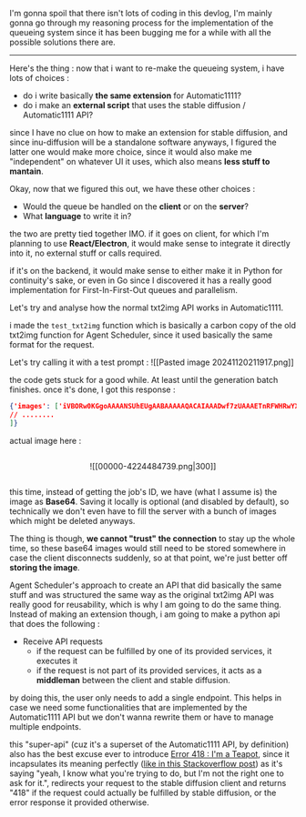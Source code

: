 I'm gonna spoil that there isn't lots of coding in this devlog, I'm mainly gonna go through my reasoning process for the implementation of the queueing system since it has been bugging me for a while with all the possible solutions there are.

---

Here's the thing : now that i want to re-make the queueing system, i have lots of choices :
- do i write basically **the same extension** for Automatic1111?
- do i make an **external script** that uses the stable diffusion / Automatic1111 API?

since I have no clue on how to make an extension for stable diffusion, and since inu-diffusion will be a standalone software anyways, I figured the latter one would make more choice, since it would also make me "independent" on whatever UI it uses, which also means **less stuff to mantain**.

Okay, now that we figured this out, we have these other choices :
- Would the queue be handled on the **client** or on the **server**?
- What **language** to write it in?

the two are pretty tied together IMO. if it goes on client, for which I'm planning to use **React/Electron**, it would make sense to integrate it directly into it, no external stuff or calls required.

if it's on the backend, it would make sense to either make it in Python for continuity's sake, or even in Go since I discovered it has a really good implementation for First-In-First-Out queues and parallelism.

Let's try and analyse how the normal txt2img API works in Automatic1111.

i made the `test_txt2img` function which is basically a carbon copy of the old txt2img function for Agent Scheduler, since it used basically the same format for the request.

Let's try calling it with a test prompt :
![[Pasted image 20241120211917.png]]

the code gets stuck for a good while. At least until the generation batch finishes. once it's done, I got this response :
```json
{'images': ['iVBORw0KGgoAAAANSUhEUgAABAAAAAQACAIAAADwf7zUAAAETnRFWHRwYXJhbWV
// ........
]}
```
actual image here :
<div style="display:flex; justify-content:center">

![[00000-4224484739.png|300]]

</div>

this time, instead of getting the job's ID, we have (what I assume is) the image as **Base64**. Saving it locally is optional (and disabled by default), so technically we don't even have to fill the server with a bunch of images which might be deleted anyways.

The thing is though, **we cannot "trust" the connection** to stay up the whole time, so these base64 images would still need to be stored somewhere in case the client disconnects suddenly, so at that point, we're just better off **storing the image**.

Agent Scheduler's approach to create an API that did basically the same stuff and was structured the same way as the original txt2img API was really good for reusability, which is why I am going to do the same thing. Instead of making an extension though, i am going to make a python api that does the following :
- Receive API requests
	- if the request can be fulfilled by one of its provided services, it executes it
	- if the request is not part of its provided services, it acts as a **middleman** between the client and stable diffusion.

by doing this, the user only needs to add a single endpoint. This helps in case we need some functionalities that are implemented by the Automatic1111 API but we don't  wanna rewrite them or have to manage multiple endpoints. 

this "super-api" (cuz it's a superset of the Automatic1111 API, by definition) also has the best excuse ever to introduce [Error 418 : I'm a Teapot](https://www.rfc-editor.org/rfc/rfc2324#section-2.3.2), since it incapsulates its meaning perfectly ([like in this Stackoverflow post](https://stackoverflow.com/questions/52340027/is-418-im-a-teapot-really-an-http-response-code)) as it's saying "yeah, I know what you're trying to do, but I'm not the right one to ask for it.", redirects your request to the stable diffusion client and returns "418" if the request could actually be fulfilled by stable diffusion, or the error response it provided otherwise.
